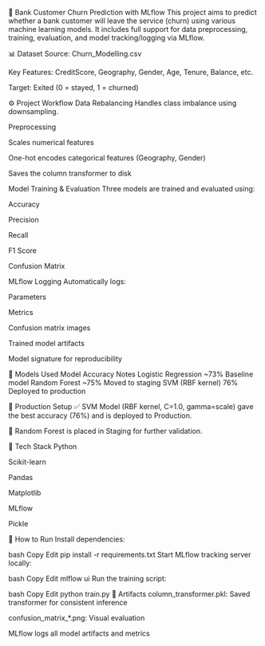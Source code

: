 🏦 Bank Customer Churn Prediction with MLflow
This project aims to predict whether a bank customer will leave the service (churn) using various machine learning models. It includes full support for data preprocessing, training, evaluation, and model tracking/logging via MLflow.

📊 Dataset
Source: Churn_Modelling.csv

Key Features: CreditScore, Geography, Gender, Age, Tenure, Balance, etc.

Target: Exited (0 = stayed, 1 = churned)

⚙️ Project Workflow
Data Rebalancing
Handles class imbalance using downsampling.

Preprocessing

Scales numerical features

One-hot encodes categorical features (Geography, Gender)

Saves the column transformer to disk

Model Training & Evaluation
Three models are trained and evaluated using:

Accuracy

Precision

Recall

F1 Score

Confusion Matrix

MLflow Logging
Automatically logs:

Parameters

Metrics

Confusion matrix images

Trained model artifacts

Model signature for reproducibility

🤖 Models Used
Model	Accuracy	Notes
Logistic Regression	~73%	Baseline model
Random Forest	~75%	Moved to staging
SVM (RBF kernel)	76%	Deployed to production

🚀 Production Setup
✅ SVM Model (RBF kernel, C=1.0, gamma=scale) gave the best accuracy (76%) and is deployed to Production.

🧪 Random Forest is placed in Staging for further validation.

🧰 Tech Stack
Python

Scikit-learn

Pandas

Matplotlib

MLflow

Pickle

🏁 How to Run
Install dependencies:

bash
Copy
Edit
pip install -r requirements.txt
Start MLflow tracking server locally:

bash
Copy
Edit
mlflow ui
Run the training script:

bash
Copy
Edit
python train.py
📁 Artifacts
column_transformer.pkl: Saved transformer for consistent inference

confusion_matrix_*.png: Visual evaluation

MLflow logs all model artifacts and metrics



